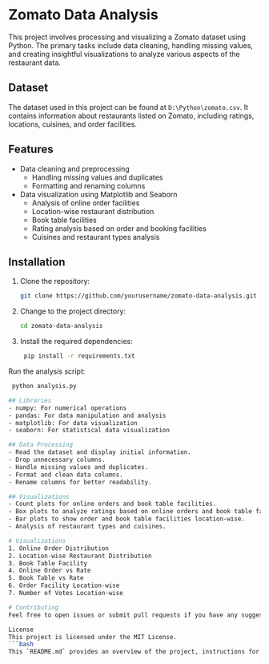# Zomato Data Analysis

This project involves processing and visualizing a Zomato dataset using Python. The primary tasks include data cleaning, handling missing values, and creating insightful visualizations to analyze various aspects of the restaurant data.

## Dataset

The dataset used in this project can be found at `D:\Python\zomato.csv`. It contains information about restaurants listed on Zomato, including ratings, locations, cuisines, and order facilities.

## Features

- Data cleaning and preprocessing
  - Handling missing values and duplicates
  - Formatting and renaming columns
- Data visualization using Matplotlib and Seaborn
  - Analysis of online order facilities
  - Location-wise restaurant distribution
  - Book table facilities
  - Rating analysis based on order and booking facilities
  - Cuisines and restaurant types analysis

## Installation

1. Clone the repository:
   ```bash
   git clone https://github.com/yourusername/zomato-data-analysis.git

2. Change to the project directory:
   ```bash
   cd zomato-data-analysis

3. Install the required dependencies:
   ```bash
    pip install -r requirements.txt
  Run the analysis script:
   ```bash
    python analysis.py

## Libraries
- numpy: For numerical operations
- pandas: For data manipulation and analysis
- matplotlib: For data visualization
- seaborn: For statistical data visualization

## Data Processing
- Read the dataset and display initial information.
- Drop unnecessary columns.
- Handle missing values and duplicates.
- Format and clean data columns.
- Rename columns for better readability.

## Visualizations
- Count plots for online orders and book table facilities.
- Box plots to analyze ratings based on online orders and book table facilities.
- Bar plots to show order and book table facilities location-wise.
- Analysis of restaurant types and cuisines.

# Visualizations
1. Online Order Distribution
2. Location-wise Restaurant Distribution
3. Book Table Facility
4. Online Order vs Rate
5. Book Table vs Rate
6. Order Facility Location-wise
7. Number of Votes Location-wise

# Contributing
Feel free to open issues or submit pull requests if you have any suggestions or improvements.

License
This project is licensed under the MIT License.
   ```bash
   This `README.md` provides an overview of the project, instructions for installation and usage, and descriptions of the main features and visualizations. Adjust the repository URL, image paths, and other specific details as needed.

